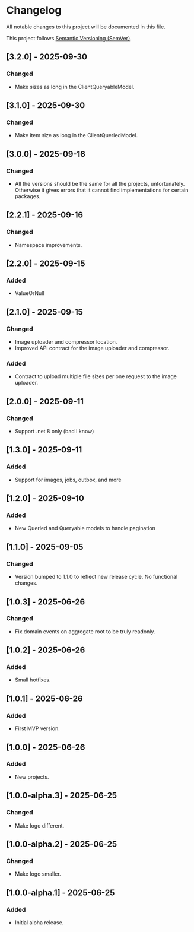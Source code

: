 # Changelog

All notable changes to this project will be documented in this file.

This project follows [Semantic Versioning (SemVer)](https://semver.org/).

## [3.2.0] - 2025-09-30

### Changed

- Make sizes as long in the ClientQueryableModel.

## [3.1.0] - 2025-09-30

### Changed

- Make item size as long in the ClientQueriedModel.

## [3.0.0] - 2025-09-16

### Changed

- All the versions should be the same for all the projects, unfortunately. Otherwise it gives errors that it cannot find implementations for certain packages.

## [2.2.1] - 2025-09-16

### Changed

- Namespace improvements.

## [2.2.0] - 2025-09-15

### Added

- ValueOrNull

## [2.1.0] - 2025-09-15

### Changed

- Image uploader and compressor location.
- Improved API contract for the image uploader and compressor.

### Added

- Contract to upload multiple file sizes per one request to the image uploader.

## [2.0.0] - 2025-09-11

### Changed

- Support .net 8 only (bad I know)

## [1.3.0] - 2025-09-11

### Added

- Support for images, jobs, outbox, and more

## [1.2.0] - 2025-09-10

### Added

- New Queried and Queryable models to handle pagination

## [1.1.0] - 2025-09-05

### Changed

- Version bumped to 1.1.0 to reflect new release cycle. No functional changes.

## [1.0.3] - 2025-06-26

### Changed

- Fix domain events on aggregate root to be truly readonly.

## [1.0.2] - 2025-06-26

### Added

- Small hotfixes.

## [1.0.1] - 2025-06-26

### Added

- First MVP version.

## [1.0.0] - 2025-06-26

### Added

- New projects.

## [1.0.0-alpha.3] - 2025-06-25

### Changed

- Make logo different.

## [1.0.0-alpha.2] - 2025-06-25

### Changed

- Make logo smaller.

## [1.0.0-alpha.1] - 2025-06-25

### Added

- Initial alpha release.
